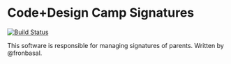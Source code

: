 # Code+Design Camp Signatures

[![Build Status](https://travis-ci.org/CodeDesignInitiative/code-sign.svg?branch=master)](https://travis-ci.org/CodeDesignInitiative/code-sign)

This software is responsible for managing signatures of parents.
Written by @fronbasal.